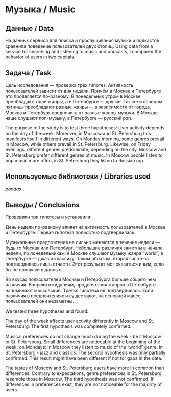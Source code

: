 # Музыка / Music
## Данные / Data
На данных сервиса для поиска и прослушивания музыки и подкастов сравнила поведение пользователей двух столиц.
Using data from a service for searching and listening to music and podcasts, I compared the behavior of users in two capitals.

## Задача / Task
Цель исследования — проверка трех гипотез:
Активность пользователей зависит от дня недели. Причём в Москве и Петербурге это проявляется по-разному.
В понедельник утром в Москве преобладают одни жанры, а в Петербурге — другие. Так же и вечером пятницы преобладают разные жанры — в зависимости от города.
Москва и Петербург предпочитают разные жанры музыки. В Москве чаще слушают поп-музыку, в Петербурге — русский рэп.

The purpose of the study is to test three hypotheses:
User activity depends on the day of the week. Moreover, in Moscow and St. Petersburg this manifests itself in different ways.
On Monday morning, some genres prevail in Moscow, while others prevail in St. Petersburg. Likewise, on Friday evenings, different genres predominate, depending on the city.
Moscow and St. Petersburg prefer different genres of music. In Moscow people listen to pop music more often, in St. Petersburg they listen to Russian rap.

## Используемые библиотеки / Libraries used
*pandas*

## Выводы / Conclusions
Проверили три гипотезы и установили:

День недели по-разному влияет на активность пользователей в Москве и Петербурге.
Первая гипотеза полностью подтвердилась.

Музыкальные предпочтения не сильно меняются в течение недели — будь то Москва или Петербург. Небольшие различия заметны в начале недели, по понедельникам:
в Москве слушают музыку жанра “world”,
в Петербурге — джаз и классику.
Таким образом, вторая гипотеза подтвердилась лишь отчасти. Этот результат мог оказаться иным, если бы не пропуски в данных.

Во вкусах пользователей Москвы и Петербурга больше общего чем различий. Вопреки ожиданиям, предпочтения жанров в Петербурге напоминают московские.
Третья гипотеза не подтвердилась. Если различия в предпочтениях и существуют, на основной массе пользователей они незаметны.

We tested three hypotheses and found:

The day of the week affects user activity differently in Moscow and St. Petersburg.
The first hypothesis was completely confirmed.

Musical preferences do not change much during the week - be it Moscow or St. Petersburg. Small differences are noticeable at the beginning of the week, on Mondays:
in Moscow they listen to music of the “world” genre,
in St. Petersburg - jazz and classics.
The second hypothesis was only partially confirmed. This result might have been different if not for gaps in the data.

The tastes of Moscow and St. Petersburg users have more in common than differences. Contrary to expectations, genre preferences in St. Petersburg resemble those in Moscow.
The third hypothesis was not confirmed. If differences in preferences exist, they are not noticeable for the majority of users.
